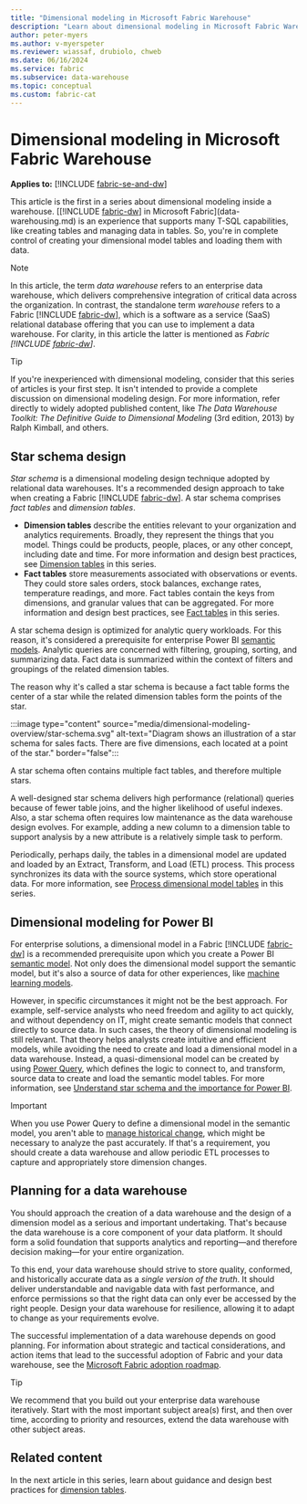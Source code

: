 ```yaml
---
title: "Dimensional modeling in Microsoft Fabric Warehouse"
description: "Learn about dimensional modeling in Microsoft Fabric Warehouse."
author: peter-myers
ms.author: v-myerspeter
ms.reviewer: wiassaf, drubiolo, chweb
ms.date: 06/16/2024
ms.service: fabric
ms.subservice: data-warehouse
ms.topic: conceptual
ms.custom: fabric-cat
---
```


# Dimensional modeling in Microsoft Fabric Warehouse

**Applies to:** [!INCLUDE [fabric-se-and-dw](includes/applies-to-version/fabric-se-and-dw.md)]

This article is the first in a series about dimensional modeling inside a warehouse. [[!INCLUDE [fabric-dw](includes/fabric-dw.md)] in Microsoft Fabric](data-warehousing.md) is an experience that supports many T-SQL capabilities, like creating tables and managing data in tables. So, you're in complete control of creating your dimensional model tables and loading them with data.

> [!NOTE]
> In this article, the term _data warehouse_ refers to an enterprise data warehouse, which delivers comprehensive integration of critical data across the organization. In contrast, the standalone term _warehouse_ refers to a Fabric [!INCLUDE [fabric-dw](includes/fabric-dw.md)], which is a software as a service (SaaS) relational database offering that you can use to implement a data warehouse. For clarity, in this article the latter is mentioned as _Fabric [!INCLUDE [fabric-dw](includes/fabric-dw.md)]_.

> [!TIP]
> If you're inexperienced with dimensional modeling, consider that this series of articles is your first step. It isn't intended to provide a complete discussion on dimensional modeling design. For more information, refer directly to widely adopted published content, like _The Data Warehouse Toolkit: The Definitive Guide to Dimensional Modeling_ (3rd edition, 2013) by Ralph Kimball, and others.

## Star schema design

_Star schema_ is a dimensional modeling design technique adopted by relational data warehouses. It's a recommended design approach to take when creating a Fabric [!INCLUDE [fabric-dw](includes/fabric-dw.md)]. A star schema comprises _fact tables_ and _dimension tables_.

- **Dimension tables** describe the entities relevant to your organization and analytics requirements. Broadly, they represent the things that you model. Things could be products, people, places, or any other concept, including date and time. For more information and design best practices, see [Dimension tables](dimensional-modeling-dimension-tables.md) in this series.
- **Fact tables** store measurements associated with observations or events. They could store sales orders, stock balances, exchange rates, temperature readings, and more. Fact tables contain the keys from dimensions, and granular values that can be aggregated. For more information and design best practices, see [Fact tables](dimensional-modeling-fact-tables.md) in this series.

A star schema design is optimized for analytic query workloads. For this reason, it's considered a prerequisite for enterprise Power BI [semantic models](/power-bi/connect-data/service-datasets-understand). Analytic queries are concerned with filtering, grouping, sorting, and summarizing data. Fact data is summarized within the context of filters and groupings of the related dimension tables.

The reason why it's called a star schema is because a fact table forms the center of a star while the related dimension tables form the points of the star.

:::image type="content" source="media/dimensional-modeling-overview/star-schema.svg" alt-text="Diagram shows an illustration of a star schema for sales facts. There are five dimensions, each located at a point of the star." border="false":::

A star schema often contains multiple fact tables, and therefore multiple stars.

A well-designed star schema delivers high performance (relational) queries because of fewer table joins, and the higher likelihood of useful indexes. Also, a star schema often requires low maintenance as the data warehouse design evolves. For example, adding a new column to a dimension table to support analysis by a new attribute is a relatively simple task to perform.

Periodically, perhaps daily, the tables in a dimensional model are updated and loaded by an Extract, Transform, and Load (ETL) process. This process synchronizes its data with the source systems, which store operational data. For more information, see [Process dimensional model tables](dimensional-modeling-load-tables.md#process-dimension-tables) in this series.

## Dimensional modeling for Power BI

For enterprise solutions, a dimensional model in a Fabric [!INCLUDE [fabric-dw](includes/fabric-dw.md)] is a recommended prerequisite upon which you create a Power BI [semantic model](/power-bi/connect-data/service-datasets-understand). Not only does the dimensional model support the semantic model, but it's also a source of data for other experiences, like [machine learning models](../data-science/machine-learning-model.md).

However, in specific circumstances it might not be the best approach. For example, self-service analysts who need freedom and agility to act quickly, and without dependency on IT, might create semantic models that connect directly to source data. In such cases, the theory of dimensional modeling is still relevant. That theory helps analysts create intuitive and efficient models, while avoiding the need to create and load a dimensional model in a data warehouse. Instead, a quasi-dimensional model can be created by using [Power Query](/power-query/power-query-what-is-power-query), which defines the logic to connect to, and transform, source data to create and load the semantic model tables. For more information, see [Understand star schema and the importance for Power BI](/power-bi/guidance/star-schema).

> [!IMPORTANT]
> When you use Power Query to define a dimensional model in the semantic model, you aren't able to [manage historical change](dimensional-modeling-dimension-tables.md#manage-historical-change), which might be necessary to analyze the past accurately. If that's a requirement, you should create a data warehouse and allow periodic ETL processes to capture and appropriately store dimension changes.

## Planning for a data warehouse

You should approach the creation of a data warehouse and the design of a dimension model as a serious and important undertaking. That's because the data warehouse is a core component of your data platform. It should form a solid foundation that supports analytics and reporting—and therefore decision making—for your entire organization.

To this end, your data warehouse should strive to store quality, conformed, and historically accurate data as a _single version of the truth_. It should deliver understandable and navigable data with fast performance, and enforce permissions so that the right data can only ever be accessed by the right people. Design your data warehouse for resilience, allowing it to adapt to change as your requirements evolve.

The successful implementation of a data warehouse depends on good planning. For information about strategic and tactical considerations, and action items that lead to the successful adoption of Fabric and your data warehouse, see the [Microsoft Fabric adoption roadmap](/power-bi/guidance/fabric-adoption-roadmap).

> [!TIP]
> We recommend that you build out your enterprise data warehouse iteratively. Start with the most important subject area(s) first, and then over time, according to priority and resources, extend the data warehouse with other subject areas.

## Related content

In the next article in this series, learn about guidance and design best practices for [dimension tables](dimensional-modeling-dimension-tables.md).
